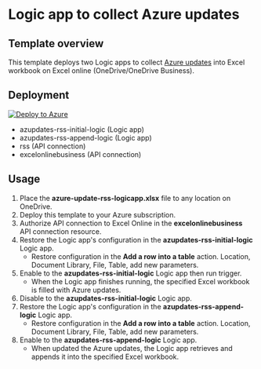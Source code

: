 # Logic app to collect Azure updates 

## Template overview

This template deploys two Logic apps to collect [Azure updates](https://azure.microsoft.com/updates/) into Excel workbook on Excel online (OneDrive/OneDrive Business).

## Deployment

[![Deploy to Azure](https://aka.ms/deploytoazurebutton)](https://portal.azure.com/#blade/Microsoft_Azure_CreateUIDef/CustomDeploymentBlade/uri/https%3A%2F%2Fraw.githubusercontent.com%2Ftksh164%2Fazure-demo-scripts-templates%2Fmaster%2Farm-templates%2Fazure-updates-rss-logicapp%2Ftemplate.json)

- azupdates-rss-initial-logic (Logic app)
- azupdates-rss-append-logic (Logic app)
- rss (API connection)
- excelonlinebusiness (API connection)

## Usage

1. Place the **azure-update-rss-logicapp.xlsx** file to any location on OneDrive.
2. Deploy this template to your Azure subscription.
3. Authorize API connection to Excel Online in the **excelonlinebusiness** API connection resource.
4. Restore the Logic app's configuration in the **azupdates-rss-initial-logic** Logic app.
   - Restore configuration in the **Add a row into a table** action. Location, Document Library, File, Table, add new parameters.
5. Enable to the **azupdates-rss-initial-logic** Logic app then run trigger.
   - When the Logic app finishes running, the specified Excel workbook is filled with Azure updates.
6. Disable to the **azupdates-rss-initial-logic** Logic app.
7. Restore the Logic app's configuration in the **azupdates-rss-append-logic** Logic app.
   - Restore configuration in the **Add a row into a table** action. Location, Document Library, File, Table, add new parameters.
8. Enable to the **azupdates-rss-append-logic** Logic app.
   - When updated the Azure updates, the Logic app retrieves and appends it into the specified Excel workbook.
